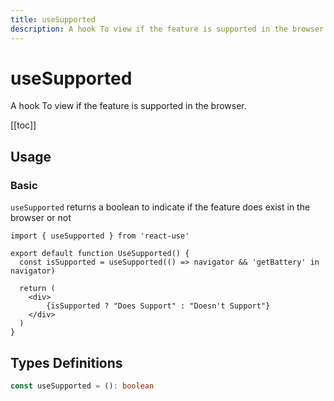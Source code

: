 ```yaml
---
title: useSupported
description: A hook To view if the feature is supported in the browser.
---
```


# useSupported

A hook To view if the feature is supported in the browser.

[[toc]]

## Usage

### Basic

`useSupported` returns a boolean to indicate if the feature does exist in the browser or not

```tsx
import { useSupported } from 'react-use'

export default function UseSupported() {
  const isSupported = useSupported(() => navigator && 'getBattery' in navigator)

  return (
    <div>
        {isSupported ? "Does Support" : "Doesn't Support"}
    </div>
  )
}
```

<div>
<div ref="demo"></div>
</div>

## Types Definitions

```ts
const useSupported = (): boolean
```

<script setup>
import { createElement } from 'react'
import { createRoot } from 'react-dom/client'
import { ref, onMounted } from 'vue'
import UseSupported from './use-supported.tsx'

const demo = ref()

onMounted(() => {
  const root = createRoot(demo.value)
  root.render(createElement(UseSupported, {}, null))
})

</script>

